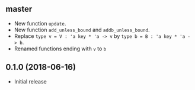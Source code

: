 ## master

* New function `update`.
* New function `add_unless_bound` and `addb_unless_bound`.
* Replace `type v = V : 'a key * 'a -> v` by `type b = B : 'a key * 'a -> b`.
* Renamed functions ending with `v` to `b`

## 0.1.0 (2018-06-16)

* Initial release
